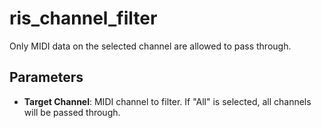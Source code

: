 # ris_channel_filter

Only MIDI data on the selected channel are allowed to pass through.

## Parameters

- **Target Channel**:
  MIDI channel to filter.
  If "All" is selected, all channels will be passed through.
